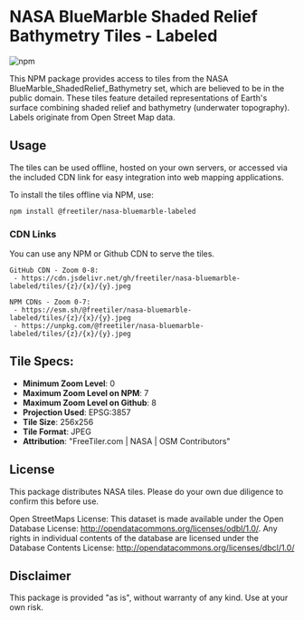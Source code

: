 
# NASA BlueMarble Shaded Relief Bathymetry Tiles - Labeled

![npm](https://img.shields.io/npm/v/@freetiler/nasa-bluemarble-labeled)

This NPM package provides access to tiles from the NASA BlueMarble_ShadedRelief_Bathymetry set, which are believed to be in the public domain. These tiles feature detailed representations of Earth's surface combining shaded relief and bathymetry (underwater topography). Labels originate from Open Street Map data.

## Usage

The tiles can be used offline, hosted on your own servers, or accessed via the included CDN link for easy integration into web mapping applications.

To install the tiles offline via NPM, use:
```
npm install @freetiler/nasa-bluemarble-labeled
```

### CDN Links

You can use any NPM or Github CDN to serve the tiles. 

```
GitHub CDN - Zoom 0-8: 
 - https://cdn.jsdelivr.net/gh/freetiler/nasa-bluemarble-labeled/tiles/{z}/{x}/{y}.jpeg

NPM CDNs - Zoom 0-7:
 - https://esm.sh/@freetiler/nasa-bluemarble-labeled/tiles/{z}/{x}/{y}.jpeg
 - https://unpkg.com/@freetiler/nasa-bluemarble-labeled/tiles/{z}/{x}/{y}.jpeg
```

## Tile Specs:

- **Minimum Zoom Level**: 0
- **Maximum Zoom Level on NPM**: 7
- **Maximum Zoom Level on Github**: 8
- **Projection Used**: EPSG:3857
- **Tile Size**: 256x256
- **Tile Format**: JPEG
- **Attribution**: "FreeTiler.com | NASA | OSM Contributors"

## License

This package distributes NASA tiles. Please do your own due diligence to confirm this before use.

Open StreetMaps License:
This dataset is made available under the Open Database License: http://opendatacommons.org/licenses/odbl/1.0/. Any rights in individual contents of the database are licensed under the Database Contents License: http://opendatacommons.org/licenses/dbcl/1.0/


## Disclaimer

This package is provided "as is", without warranty of any kind. Use at your own risk.
